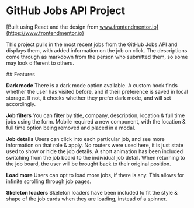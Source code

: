 # GitHub Jobs API Project

[Built using React and the design from www.frontendmentor.io](https://www.frontendmentor.io)

This project pulls in the most recent jobs from the GitHub Jobs API and displays them, with added information on the job on click. The descriptions come through as markdown from the person who submitted them, so some may look different to others. 

## Features

__Dark mode__
There is a dark mode option available. A custom hook finds whether the user has visited before, and if their preference is saved in local storage. If not, it checks whether they prefer dark mode, and will set accordingly.

__Job filters__
You can filter by title, company, description, location & full time jobs using the form. Mobile required a new component, with the location & full time option being removed and placed in a modal.

__Job details__
Users can click into each particular job, and see more information on that role & apply. No routers were used here, it is just state used to show or hide the job details. A short animation has been included switching from the job board to the individual job detail. When returning to the job board, the user will be brought back to their original position.

__Load more__
Users can opt to load more jobs, if there is any. This allows for infinite scrolling through job pages.

__Skeleton loaders__
Skeleton loaders have been included to fit the style & shape of the job cards when they are loading, instead of a spinner. 
